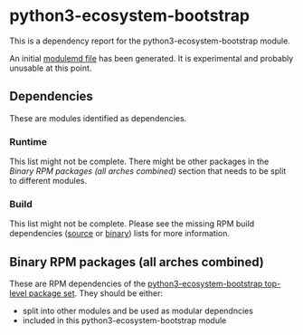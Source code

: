 # python3-ecosystem-bootstrap
This is a dependency report for the python3-ecosystem-bootstrap module.

An initial [modulemd file](python3-ecosystem-bootstrap.yaml) has been generated. It is experimental and probably unusable at this point.
## Dependencies
These are modules identified as dependencies.
### Runtime
This list might not be complete. There might be other packages in the *Binary RPM packages (all arches combined)* section that needs to be split to different modules.
### Build
This list might not be complete. Please see the missing RPM build dependencies ([source](missing-buildtime-source-packages-short.txt) or [binary](missing-buildtime-binary-packages-short.txt)) lists for more information.
## Binary RPM packages (all arches combined)
These are RPM dependencies of the [python3-ecosystem-bootstrap top-level package set](python3-ecosystem-bootstrap.csv). They should be either:
* split into other modules and be used as modular dependncies
* included in this python3-ecosystem-bootstrap module
